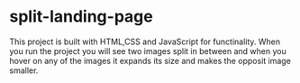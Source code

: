 # split-landing-page
This project is built with HTML,CSS and JavaScript for functinality. When you run the project you will see two images split in between and when you hover on any 
of the images it expands its size and makes the opposit image smaller.


